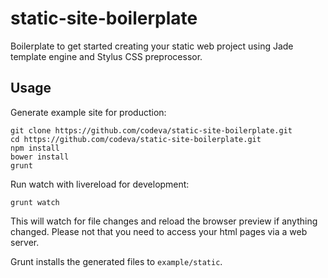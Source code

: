 # static-site-boilerplate

Boilerplate to get started creating your static web project using Jade template engine and Stylus CSS preprocessor.

## Usage

Generate example site for production:
```
git clone https://github.com/codeva/static-site-boilerplate.git
cd https://github.com/codeva/static-site-boilerplate.git
npm install
bower install
grunt
```
Run watch with livereload for development:
```
grunt watch
```
This will watch for file changes and reload the browser preview if anything changed. Please not that you need to access your html pages via a web server.

Grunt installs the generated files to ```example/static```.
